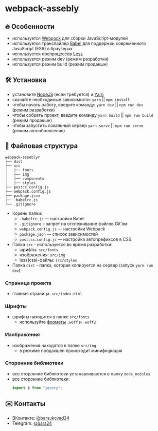 # webpack-assebly

## :fire: Особенности
* используется [Webpack](https://webpack.js.org/) для сборки JavaScript-модулей
* используется транспайлер [Babel](https://babeljs.io/) для поддержки современного JavaScript (ES6) в браузерах
* используется препроцессор [Less](http://lesscss.org/)
* используется режим dev (режим разработки)
* используется режим build (режим продакшн)

## :hammer_and_wrench: Установка
* установите [NodeJS](https://nodejs.org/en/) (если требуется) и [Yarn](https://yarnpkg.com/en/docs/install)
* скачайте необходимые зависимости: ```yarn``` || ```npm install```
* чтобы начать работу, введите команду: ```yarn dev```  || ```npm run dev``` (режим разработки)
* чтобы собрать проект, введите команду ```yarn build``` || ```npm run build``` (режим продакшн)
* чтобы запустить локальный сервер ```yarn serve``` || ```npm run serve``` (режим автообновления)

## :open_file_folder: Файловая структура

```
webpack-asseblyr
├── dist
├── src
│   ├── fonts
│   ├── img
│   ├── components
│   ├── styles
├── postcc.config.js
├── webpack.config.js
├── package.json
├── .babelrc.js
└── .gitignore
```

* Корень папки:
    * ```.babelrc.js``` — настройки Babel
    * ```.gitignore``` – запрет на отслеживание файлов Git'ом
    * ```webpack.config.js``` — настройки Webpack
    * ```package.json``` — список зависимостей
    * ```postcss.config.js``` — настройка автопрефиксов в CSS
* Папка ```src``` - используется во время разработки:
    * шрифты: ```src/fonts```
    * изображения: ```src/img```
    * less(css)-файлы: ```src/styles```
* Папка ```dist``` - папка, которая копируется на сервер (запуск ```yarn run dev```)

### Страница проекта
* главная страница: ```src/index.html```

### Шрифты
* шрифты находятся в папке ```src/fonts```
    * используйте [форматы](https://caniuse.com/#search=woff) ```.woff``` и ```.woff2```

### Изображения
* изображения находятся в папке ```src/img``` 
    * в режиме продакшен происходит минифицкация

### Сторонние библиотеки
* все сторонние библиотеки устанавливаются в папку ```node_modules```
* все сторонние библиотеки:
    ```javascript
    import $ from "jquery";
    ```

## :envelope: Контакты
* ВКонтакте: [@barsukovad24](https://vk.com/barsukovad24)
* Telegram: [@bars24](https://t-do.ru/@bars24)